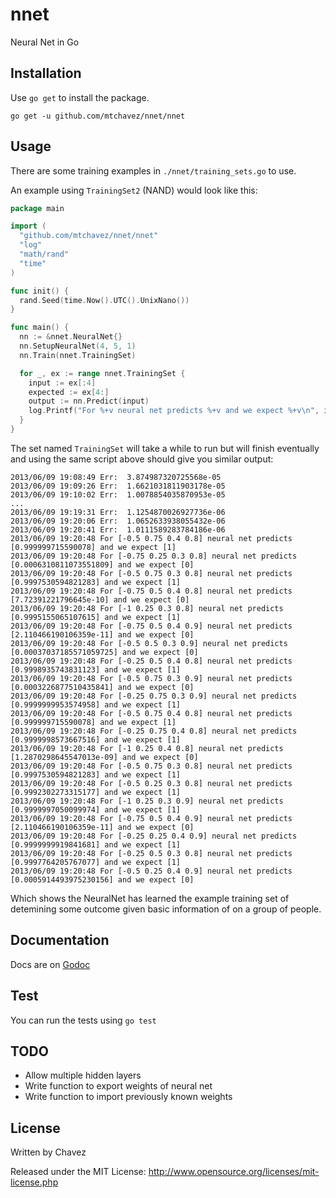 nnet
====

Neural Net in Go

## Installation

Use ```go get``` to install the package.

```
go get -u github.com/mtchavez/nnet/nnet
```

## Usage

There are some training examples in ```./nnet/training_sets.go``` to use.

An example using ```TrainingSet2``` (NAND) would look like this:

```go
package main

import (
  "github.com/mtchavez/nnet/nnet"
  "log"
  "math/rand"
  "time"
)

func init() {
  rand.Seed(time.Now().UTC().UnixNano())
}

func main() {
  nn := &nnet.NeuralNet{}
  nn.SetupNeuralNet(4, 5, 1)
  nn.Train(nnet.TrainingSet)

  for _, ex := range nnet.TrainingSet {
    input := ex[:4]
    expected := ex[4:]
    output := nn.Predict(input)
    log.Printf("For %+v neural net predicts %+v and we expect %+v\n", input, output, expected)
  }
}
```

The set named ```TrainingSet``` will take a while to run but will finish eventually
and using the same script above should give you similar output:

```
2013/06/09 19:08:49 Err:  3.874987320725568e-05
2013/06/09 19:09:26 Err:  1.6621031811903178e-05
2013/06/09 19:10:02 Err:  1.0078854035870953e-05
...
2013/06/09 19:19:31 Err:  1.1254870026927736e-06
2013/06/09 19:20:06 Err:  1.0652633938055432e-06
2013/06/09 19:20:41 Err:  1.0111589283784186e-06
2013/06/09 19:20:48 For [-0.5 0.75 0.4 0.8] neural net predicts [0.999999715590078] and we expect [1]
2013/06/09 19:20:48 For [-0.75 0.25 0.3 0.8] neural net predicts [0.0006310811073551809] and we expect [0]
2013/06/09 19:20:48 For [-0.5 0.75 0.3 0.8] neural net predicts [0.9997530594821283] and we expect [1]
2013/06/09 19:20:48 For [-0.75 0.5 0.4 0.8] neural net predicts [7.72391221796645e-10] and we expect [0]
2013/06/09 19:20:48 For [-1 0.25 0.3 0.8] neural net predicts [0.9995155065107615] and we expect [1]
2013/06/09 19:20:48 For [-0.75 0.5 0.4 0.9] neural net predicts [2.110466190106359e-11] and we expect [0]
2013/06/09 19:20:48 For [-0.5 0.5 0.3 0.9] neural net predicts [0.00037037185571059725] and we expect [0]
2013/06/09 19:20:48 For [-0.25 0.5 0.4 0.8] neural net predicts [0.9998935743831123] and we expect [1]
2013/06/09 19:20:48 For [-0.5 0.75 0.3 0.9] neural net predicts [0.0003226877510435841] and we expect [0]
2013/06/09 19:20:48 For [-0.25 0.75 0.3 0.9] neural net predicts [0.9999999953574958] and we expect [1]
2013/06/09 19:20:48 For [-0.5 0.75 0.4 0.8] neural net predicts [0.999999715590078] and we expect [1]
2013/06/09 19:20:48 For [-0.25 0.75 0.4 0.8] neural net predicts [0.9999998573667516] and we expect [1]
2013/06/09 19:20:48 For [-1 0.25 0.4 0.8] neural net predicts [1.2870298645547013e-09] and we expect [0]
2013/06/09 19:20:48 For [-0.5 0.75 0.3 0.8] neural net predicts [0.9997530594821283] and we expect [1]
2013/06/09 19:20:48 For [-0.5 0.25 0.3 0.8] neural net predicts [0.9992302273315177] and we expect [1]
2013/06/09 19:20:48 For [-1 0.25 0.3 0.9] neural net predicts [0.9999997050099974] and we expect [1]
2013/06/09 19:20:48 For [-0.75 0.5 0.4 0.9] neural net predicts [2.110466190106359e-11] and we expect [0]
2013/06/09 19:20:48 For [-0.25 0.25 0.4 0.9] neural net predicts [0.9999999919841681] and we expect [1]
2013/06/09 19:20:48 For [-0.25 0.5 0.3 0.8] neural net predicts [0.9997764205767077] and we expect [1]
2013/06/09 19:20:48 For [-0.5 0.25 0.4 0.9] neural net predicts [0.0005914493975230156] and we expect [0]
```

Which shows the NeuralNet has learned the example training set of detemining some outcome given
basic information of on a group of people.

## Documentation

Docs are on [Godoc](http://godoc.org/github.com/mtchavez/nnet/nnet)

## Test

You can run the tests using ```go test```

## TODO

* Allow multiple hidden layers
* Write function to export weights of neural net
* Write function to import previously known weights

## License
Written by Chavez

Released under the MIT License: http://www.opensource.org/licenses/mit-license.php
